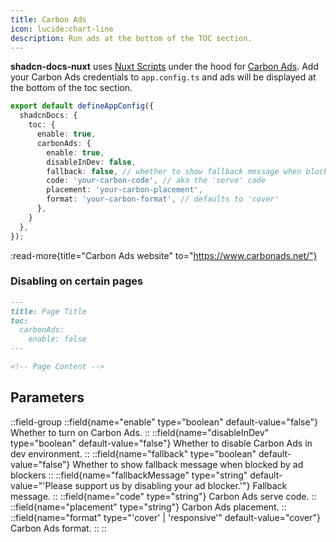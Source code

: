 ```yaml
---
title: Carbon Ads
icon: lucide:chart-line
description: Run ads at the bottom of the TOC section.
---
```


**shadcn-docs-nuxt** uses [Nuxt Scripts](https://scripts.nuxt.com/scripts/ads/carbon-ads) under the hood for [Carbon Ads](https://www.carbonads.net/). Add your Carbon Ads credentials to `app.config.ts` and ads will be displayed at the bottom of the toc section.

```ts [app.config.ts]
export default defineAppConfig({
  shadcnDocs: {
    toc: {
      enable: true,
      carbonAds: {
        enable: true,
        disableInDev: false,
        fallback: false, // whether to show fallback message when blocked by ad blockers
        code: 'your-carbon-code', // aka the 'serve' code
        placement: 'your-carbon-placement',
        format: 'your-carbon-format', // defaults to 'cover'
      },
    }
  },
});
```

:read-more{title="Carbon Ads website" to="https://www.carbonads.net/"}

### Disabling on certain pages

```md
---
title: Page Title
toc:
  carbonAds:
    enable: false
---

<!-- Page Content -->
```

## Parameters

::field-group
  ::field{name="enable" type="boolean" default-value="false"}
  Whether to turn on Carbon Ads.
  ::
  ::field{name="disableInDev" type="boolean" default-value="false"}
  Whether to disable Carbon Ads in dev environment.
  ::
  ::field{name="fallback" type="boolean" default-value="false"}
  Whether to show fallback message when blocked by ad blockers
  ::
  ::field{name="fallbackMessage" type="string" default-value="'Please support us by disabling your ad blocker.'"}
  Fallback message.
  ::
  ::field{name="code" type="string"}
  Carbon Ads serve code.
  ::
  ::field{name="placement" type="string"}
  Carbon Ads placement.
  ::
  ::field{name="format" type="'cover' | 'responsive'" default-value="cover"}
  Carbon Ads format.
  ::
::

